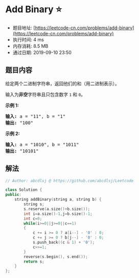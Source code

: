 # Add Binary :star:
- 题目地址: [https://leetcode-cn.com/problems/add-binary](https://leetcode-cn.com/problems/add-binary)
- 执行时间: 4 ms 
- 内存消耗: 8.5 MB
- 通过日期: 2019-09-10 23:50

## 题目内容
<p>给定两个二进制字符串，返回他们的和（用二进制表示）。</p>

<p>输入为<strong>非空</strong>字符串且只包含数字 <code>1</code> 和 <code>0</code>。</p>

<p><strong>示例 1:</strong></p>

<pre><strong>输入:</strong> a = "11", b = "1"
<strong>输出:</strong> "100"</pre>

<p><strong>示例 2:</strong></p>

<pre><strong>输入:</strong> a = "1010", b = "1011"
<strong>输出:</strong> "10101"</pre>


## 解法
```cpp
// Author: abcdlsj @ https://github.com/abcdlsj/Leetcode

class Solution {
public:
    string addBinary(string a, string b) {
        string s;
        s.reserve(a.size()+b.size());
        int i=a.size()-1,j=b.size()-1;
        int c=0;
        while(i>=0||j>=0||c==1)
        {
            c += i >= 0 ? a[i--] - '0' : 0;
			c += j >= 0 ? b[j--] - '0' : 0;
            s.push_back((c & 1) + '0');
            c>>=1;
        }
        reverse(s.begin(), s.end());
		return s;
    }
};

```